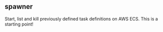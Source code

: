 ## spawner
Start, list and kill previously defined task definitions on AWS ECS. This is a starting point!
